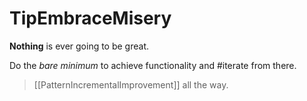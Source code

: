# TipEmbraceMisery

__Nothing__ is ever going to be great.

Do the *bare minimum* to achieve functionality and #iterate from there.

> [[PatternIncrementalImprovement]] all the way.
